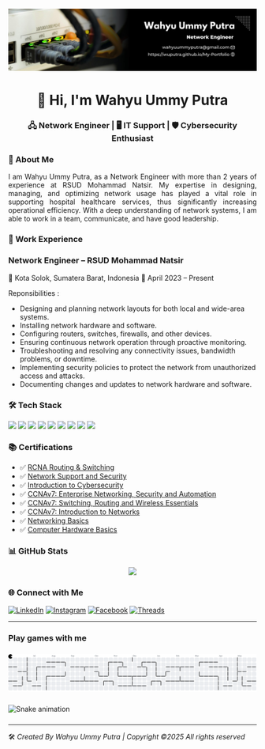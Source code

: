 ![wuputra](img/background1.jpg)
<h1 align="center">👋 Hi, I'm Wahyu Ummy Putra</h1>
<h3 align="center">🖧 Network Engineer | 🖥 IT Support | 🛡 Cybersecurity Enthusiast </h3>

<!-- About Me -->
### 🧠 About Me
<p align="justify">I am Wahyu Ummy Putra, as a Network Engineer with more than 2 years of experience at RSUD Mohammad Natsir. My expertise in designing, managing, and optimizing network usage has played a vital role in supporting hospital healthcare services, thus significantly increasing operational efficiency. With a deep understanding of network systems, I am able to work in a team, communicate, and have good leadership.</p>

<!-- Work Experience -->
### 🧰 Work Experience
### Network Engineer – RSUD Mohammad Natsir
📍 Kota Solok, Sumatera Barat, Indonesia
📅 April 2023 – Present

Reponsibilities :
- Designing and planning network layouts for both local and wide-area systems.
- Installing network hardware and software.
- Configuring routers, switches, firewalls, and other devices.
- Ensuring continuous network operation through proactive monitoring.
- Troubleshooting and resolving any connectivity issues, bandwidth problems, or downtime.
- Implementing security policies to protect the network from unauthorized access and attacks.
- Documenting changes and updates to network hardware and software.

<!-- Tech Stack -->
### 🛠️ Tech Stack
<p>
<img src="https://img.shields.io/badge/CISCO-1BA0D7?style=for-the-badge&logo=cisco&logoColor=white" />
<img src="https://img.shields.io/badge/Proxmox-E57000?style=for-the-badge&logo=proxmox&logoColor=white" />
<img src="https://img.shields.io/badge/VMware-231f20?style=for-the-badge&logo=VMware&logoColor=white" />
<img src="https://img.shields.io/badge/Debian-A81D33?style=for-the-badge&logo=debian&logoColor=white" />
<img src="https://img.shields.io/badge/Ubuntu-E95420?style=for-the-badge&logo=ubuntu&logoColor=white" />
<img src="https://img.shields.io/badge/Windows-0078D6?style=for-the-badge&logo=windows&logoColor=white" />
<img src="https://img.shields.io/badge/Arduino-00979D?style=for-the-badge&logo=Arduino&logoColor=white" />
<img src="https://img.shields.io/badge/Google_chrome-4285F4?style=for-the-badge&logo=Google-chrome&logoColor=white" />
<img src="https://img.shields.io/badge/Wireshark-1679A7?style=for-the-badge&logo=Wireshark&logoColor=white" />
</p>

<!-- Certifications -->
### 📚 Certifications

- ✅ [RCNA Routing & Switching](https://elearning.ruijienetworks.com/study/seek-certificate) 
- ✅ [Network Support and Security](https://www.credly.com/badges/30c3ec7a-ab42-42ac-8987-7a61a2ed7277)
- ✅ [Introduction to Cybersecurity](https://www.credly.com/badges/6c16bc44-5dd2-4739-a54c-d7e53991ae64/public_url)
- ✅ [CCNAv7: Enterprise Networking, Security and Automation](https://www.credly.com/badges/1602bbd1-9fe4-447c-9bd1-b461f1efae29)
- ✅ [CCNAv7: Switching, Routing and Wireless Essentials](https://www.credly.com/badges/1ce2c472-b8bb-4fd3-934e-b9d521580d64)
- ✅ [CCNAv7: Introduction to Networks](https://www.credly.com/badges/98c3d0ea-c36c-4081-8aa5-8194b8719108)
- ✅ [Networking Basics](https://www.credly.com/badges/af5be235-6ce2-444d-8521-97738e75fbc1)
- ✅ [Computer Hardware Basics](https://www.credly.com/badges/80f4b052-01c6-40df-9ddd-f664d2f71484/public_url)


<!-- GitHub Stats -->
### 📊 GitHub Stats

<p align="center">
  <img src="https://github-readme-stats.vercel.app/api?username=wuputra&show_icons=true&theme=onedark&count_private=true" />
</p>

<!-- Let's Connect -->
### 🌐 Connect with Me
[![LinkedIn](https://img.shields.io/badge/LinkedIn-0077B5?style=for-the-badge&logo=linkedin&logoColor=white)](https://linkedin.com/in/wuputraa) [![Instagram](https://img.shields.io/badge/Instagram-E4405F?style=for-the-badge&logo=instagram&logoColor=white)](https://instagram.com/wu.putra) [![Facebook](https://img.shields.io/badge/Facebook-1877F2?style=for-the-badge&logo=facebook&logoColor=white)](https://linkedin.com/in/wuputraa) [![Threads](https://img.shields.io/badge/Threads-000000?style=for-the-badge&logo=Threads&logoColor=white)](https://www.threads.com/wu.putra)

---
<h3 align="left">Play games with me</h3>

###

<picture>
  <source media="(prefers-color-scheme: dark)" srcset="https://raw.githubusercontent.com/wuputra/wuputra/output/pacman-contribution-graph-dark.svg">
  <source media="(prefers-color-scheme: light)" srcset="https://raw.githubusercontent.com/wuputra/wuputra/output/pacman-contribution-graph.svg">
  <img alt="pacman contribution graph" src="https://raw.githubusercontent.com/wuputra/wuputra/output/pacman-contribution-graph.svg">
</picture>

###

<img src="https://raw.githubusercontent.com/wuputra/wuputra/output/snake.svg" alt="Snake animation" />

###
---
🛠️ *Created By Wahyu Ummy Putra | Copyright ©2025 All rights reserved*
